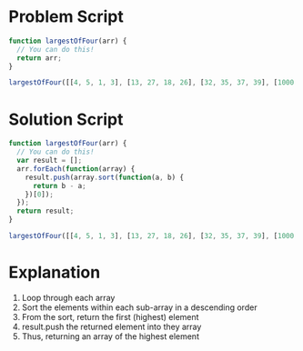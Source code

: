 # Problem Script

```javascript
function largestOfFour(arr) {
  // You can do this!
  return arr;
}

largestOfFour([[4, 5, 1, 3], [13, 27, 18, 26], [32, 35, 37, 39], [1000, 1001, 857, 1]]);
```

# Solution Script

```javascript
function largestOfFour(arr) {
  // You can do this!
  var result = [];
  arr.forEach(function(array) {
    result.push(array.sort(function(a, b) {
      return b - a;
    })[0]);
  });
  return result;
}

largestOfFour([[4, 5, 1, 3], [13, 27, 18, 26], [32, 35, 37, 39], [1000, 1001, 857, 1]]);
```

# Explanation

1. Loop through each array
2. Sort the elements within each sub-array in a descending order
3. From the sort, return the first (highest) element
4. result.push the returned element into they array
5. Thus, returning an array of the highest element
